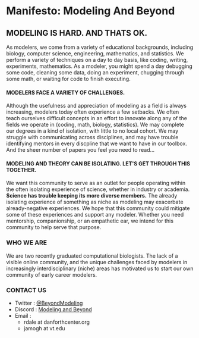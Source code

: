 # Manifesto: Modeling And Beyond
## MODELING IS HARD. AND THATS OK.

As modelers, we come from a variety of educational backgrounds, including biology, computer science, engineering, mathematics, and statistics. We perform a variety of techniques on a day to day basis, like coding, writing, experiments, mathematics. As a modeler, you might spend a day debugging some code, cleaning some data, doing an experiment, chugging through some math, or waiting for code to finish executing. 

#### MODELERS FACE A VARIETY OF CHALLENGES.
Although the usefulness and appreciation of modeling as a field is always increasing, modelers today often experience a few setbacks. We often teach ourselves difficult concepts in an effort to innovate along any of the fields we operate in (coding, math, biology, statistics). We may complete our degrees in a kind of isolation, with little to no local cohort. We may struggle with communicating across disciplines, and may have trouble identifying mentors in every discpline that we want to have in our toolbox. And the sheer number of papers you feel you need to read...

#### MODELING AND THEORY CAN BE ISOLATING. LET'S GET THROUGH THIS TOGETHER. 
We want this community to serve as an outlet for people operating within the often isolating experience of science, whether in industry or academia. **Science has trouble keeping its more diverse members.** The already isolating experience of something as niche as modeling may exacerbate already-negative experiences. We hope that this community could mitigate some of these experiences and support any modeler. Whether you need mentorship, companionship, or an empathetic ear, we intend for this community to help serve that purpose.

### WHO WE ARE
We are two recently graduated computational biologists. The lack of a visible online community, and the unique challenges faced by modelers in increasingly interdisciplinary (niche) areas has motivated us to start our own community of early career modelers.

### CONTACT US
- Twitter : [@BeyondModeling](https://twitter.com/BeyondModeling)
- Discord : [Modeling and Beyond](https://discord.gg/NRcpzJ)
- Email : 
    - rdale at danforthcenter.org
    - jamogh at vt.edu